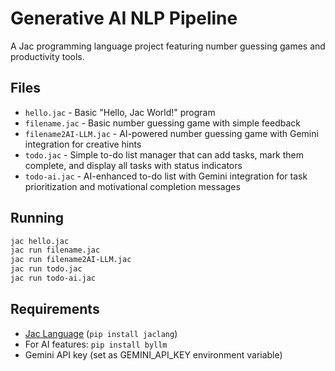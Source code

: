 # Generative AI NLP Pipeline

A Jac programming language project featuring number guessing games and productivity tools.

## Files

- `hello.jac` - Basic "Hello, Jac World!" program
- `filename.jac` - Basic number guessing game with simple feedback
- `filename2AI-LLM.jac` - AI-powered number guessing game with Gemini integration for creative hints
- `todo.jac` - Simple to-do list manager that can add tasks, mark them complete, and display all tasks with status indicators
- `todo-ai.jac` - AI-enhanced to-do list with Gemini integration for task prioritization and motivational completion messages

## Running

```bash
jac hello.jac
jac run filename.jac
jac run filename2AI-LLM.jac
jac run todo.jac
jac run todo-ai.jac
```

## Requirements

- [Jac Language](https://github.com/Jaseci-Labs/jaclang) (`pip install jaclang`)
- For AI features: `pip install byllm`
- Gemini API key (set as GEMINI_API_KEY environment variable)